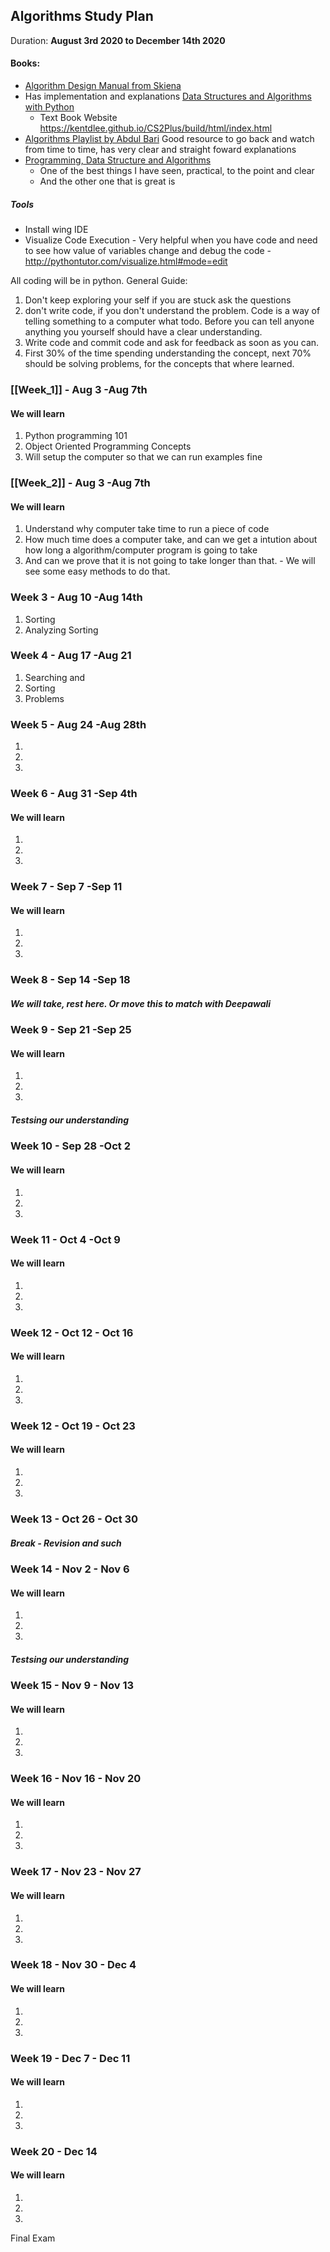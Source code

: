 ## Algorithms Study Plan
Duration: **August 3rd 2020 to December 14th 2020**

#### Books:	
- [Algorithm Design Manual from Skiena](https://link.springer.com/content/pdf/10.1007%2F978-1-84800-070-4.pdf)
- Has implementation and explanations [Data Structures and Algorithms with Python](https://link.springer.com/book/10.1007%2F978-3-319-13072-9)
	- Text Book Website https://kentdlee.github.io/CS2Plus/build/html/index.html 
- [Algorithms Playlist by Abdul Bari](https://www.youtube.com/watch?v=xGYsEqe9Vl0&list=PLDN4rrl48XKpZkf03iYFl-O29szjTrs_O&index=4) Good resource to go back and watch from time to time, has very clear and straight foward explanations
- [Programming, Data Structure and Algorithms](https://nptel.ac.in/courses/106/106/106106145/)
	- One of the best things I have seen, practical, to the point and clear
	- And the other one that is great is 
	
	


##### Tools
- Install wing IDE
- Visualize Code Execution - Very helpful when you have code and need to see how value of variables change and debug the code - http://pythontutor.com/visualize.html#mode=edit


All coding will be in python. 
General Guide: 
1. Don't keep exploring your self if you are stuck ask the questions
2. don't write code, if you don't understand the problem. Code is a way of telling something to a computer what todo. Before you can tell anyone anything you yourself should have a clear understanding.
3. Write code and commit code and ask for feedback as soon as you can.
4. First 30% of the time spending understanding the concept, next 70% should be solving problems, for the concepts that where learned.
	
### [[Week_1]] - Aug 3 -Aug 7th
#### We will learn
1. Python programming 101
2. Object Oriented Programming Concepts
3. Will setup the computer so that we can run examples fine

### [[Week_2]] - Aug 3 -Aug 7th
#### We will learn
1. Understand why computer take time to run a piece of code
2. How much time does a computer take, and can we get a intution about how long a algorithm/computer program is going to take
3. And can we prove that it is not going to take longer than that. - We will see some easy methods to do that.

### Week 3 - Aug 10 -Aug 14th
1. Sorting
2. Analyzing Sorting

### Week 4 - Aug 17 -Aug 21
1. Searching and 
2. Sorting 
3. Problems


### Week 5 - Aug 24 -Aug 28th
1.
2.
3.


### Week 6 - Aug 31 -Sep 4th
#### We will learn
1.
2.
3.


### Week 7 - Sep 7 -Sep 11
#### We will learn
1.
2.
3.
### Week 8 - Sep 14 -Sep 18
##### We will take, rest here. Or move this to match with Deepawali

### Week 9 - Sep 21 -Sep 25
#### We will learn
1.
2.
3.
##### Testsing our understanding

### Week 10 - Sep 28 -Oct 2
#### We will learn
1.
2.
3.

### Week 11 - Oct 4 -Oct 9
#### We will learn
1.
2.
3.

### Week 12 - Oct 12 - Oct 16 
#### We will learn
1.
2.
3.

### Week 12 - Oct 19 - Oct 23
#### We will learn
1.
2.
3.

### Week 13 - Oct 26 - Oct 30
##### Break - Revision and such 

### Week 14 - Nov 2 - Nov 6
#### We will learn
1.
2.
3.
##### Testsing our understanding

### Week 15 - Nov 9 - Nov 13
#### We will learn
1.
2.
3.

### Week 16 - Nov 16 - Nov 20
#### We will learn
1.
2.
3.


### Week 17 - Nov 23 - Nov 27
#### We will learn
1.
2.
3.

### Week 18 - Nov 30 - Dec 4

#### We will learn
1.
2.
3.

### Week 19 - Dec 7 - Dec 11

#### We will learn
1.
2.
3.
### Week 20 - Dec 14

#### We will learn
1.
2.
3.
Final Exam
